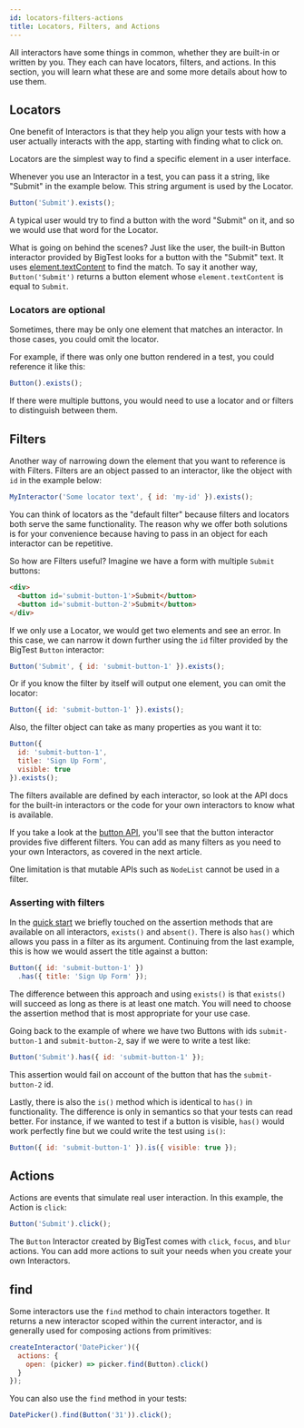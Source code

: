 ```yaml
---
id: locators-filters-actions
title: Locators, Filters, and Actions
---
```


All interactors have some things in common, whether they are built-in or written by you. They each can have locators, filters, and actions. In this section, you will learn what these are and some more details about how to use them.

<!--
🧹👆
Again, I think that stating the purpose before we introduce the term is helpfuul. How about something like "All interactors have some things in common, whether they are built-in or written by you. They have to be able to find elements in the page, manipulate them like a user would, and ultimately make assertions based on how they appear. To do these things, interactors use Locators, actions, and filters"
-->

## Locators

One benefit of Interactors is that they help you align your tests with how a user actually interacts with the app, starting with finding what to click on.

<!--
🧹👆
How about "finding what to act upon?" since not every interactor has a click actions
-->

Locators are the simplest way to find a specific element in a user interface.

Whenever you use an Interactor in a test, you can pass it a string, like "Submit" in the example below. This string argument is used by the Locator.

<!--
🧹👆
I find this somewhat confusing. While "This string argument is used by the Locator" is technically correct, the follow up is then: what is a locator, and that is not really explained. Even though this is somewhat confusing, I would almost advocate to refer to the actual *value* as the locator, and so the function which is passed to the specification is a locator function and it evaluates to the locator. I think this would be easier to understand.
-->

```js
Button('Submit').exists();
```

A typical user would try to find a button with the word "Submit" on it, and so we would use that word for the Locator.

<!--
🧹👆
I'd rephrase this a bit because finding buttons isn't what users do so much as identify them and divine their purpose and perhaps use an example. Maybe "A typical user identifies a button by the words printed across it, so for example, they would think of a button with the word 'Submit' on it as the "Submit" button. Interactors use
-->

What is going on behind the scenes? Just like the user, the built-in Button interactor provided by BigTest looks for a button with the "Submit" text. It uses [element.textContent](/) to find the match. To say it another way, `Button('Submit')` returns a button element whose `element.textContent` is equal to `Submit`.

### Locators are optional

Sometimes, there may be only one element that matches an interactor. In those cases, you could omit the locator.

For example, if there was only one button rendered in a test, you could reference it like this:

```js
Button().exists();
```

If there were multiple buttons, you would need to use a locator and or filters to distinguish between them.

## Filters

Another way of narrowing down the element that you want to reference is with Filters. Filters are an object passed to an interactor, like the object with `id` in the example below:

```js
MyInteractor('Some locator text', { id: 'my-id' }).exists();
```

You can think of locators as the "default filter" because filters and locators both serve the same functionality. The reason why we offer both solutions is for your convenience because having to pass in an object for each interactor can be repetitive.

So how are Filters useful? Imagine we have a form with multiple `Submit` buttons:

```html
<div>
  <button id='submit-button-1'>Submit</button>
  <button id='submit-button-2'>Submit</button>
</div>
```

If we only use a Locator, we would get two elements and see an error. In this case, we can narrow it down further using the `id` filter provided by the BigTest `Button` interactor:

```js
Button('Submit', { id: 'submit-button-1' }).exists();
```

Or if you know the filter by itself will output one element, you can omit the locator:

```js
Button({ id: 'submit-button-1' }).exists();
```

Also, the filter object can take as many properties as you want it to:

```js
Button({
  id: 'submit-button-1',
  title: 'Sign Up Form',
  visible: true
}).exists();
```

The filters available are defined by each interactor, so look at the API docs for the built-in interactors or the code for your own interactors to know what is available.

If you take a look at the [button API](/), you'll see that the button interactor provides five different filters. You can add as many filters as you need to your own Interactors, as covered in the next article.

<!--
🧹👆
This is a bit strange, maybe something like "Later you will learn how to add your own filters to interactors", or something like that?
-->

One limitation is that mutable APIs such as `NodeList` cannot be used in a filter.

<!--
🧹👆
C: We don't fully understand this issue, but we should unpack it if we're going to reference it in a guide.
J: Is this really true?
-->

### Asserting with filters
In the [quick start](/docs/interactors/#making-test-assertions) we briefly touched on the assertion methods that are available on all interactors, `exists()` and `absent()`. There is also `has()` which allows you pass in a filter as its argument. Continuing from the last example, this is how we would assert the title against a button:

```js
Button({ id: 'submit-button-1' })
  .has({ title: 'Sign Up Form' });
```

The difference between this approach and using `exists()` is that `exists()` will succeed as long as there is at least one match. You will need to choose the assertion method that is most appropriate for your use case.

Going back to the example of where we have two Buttons with ids `submit-button-1` and `submit-button-2`, say if we were to write a test like:

```js
Button('Submit').has({ id: 'submit-button-1' });
```

<!--
🧹👆
This example doesn't seem very realistic, can we use a better example, like asserting on the value of a text field, for example?
-->

This assertion would fail on account of the button that has the `submit-button-2` id.

Lastly, there is also the `is()` method which is identical to `has()` in functionality. The difference is only in semantics so that your tests can read better. For instance, if we wanted to test if a button is visible, `has()` would work perfectly fine but we could write the test using `is()`:

```js
Button({ id: 'submit-button-1' }).is({ visible: true });
```

<!--
🧹👆
In this section, I think it would be good to really play up the importance of filters in assertions with explanatory text. Something like "filters can be very convenient for finding matching UI elements, but where they really shine is in making assertions about what you expect your application to be showing.

It also might help to include that this is the equivalent of 'expect' in Jest, and `should` in Cypress, and that whenever you use those constructs, you would instead use an interactor's filter.

Finally, the rule for when to use `is/has` needs to be fleshed out, we could even present it as a light-bulb tip or something, but the general rule is that if the filter is an adjective, then you should use `is()`, if it is a noun, then it would be `has()`. Thus, `Layout().has({ height: 200 })`, but `Layout().has({ direction: 'right-to-left'})`
-->

## Actions

Actions are events that simulate real user interaction. In this example, the Action is `click`:

```js
Button('Submit').click();
```

The `Button` Interactor created by BigTest comes with `click`, `focus`, and `blur` actions. You can add more actions to suit your needs when you create your own Interactors.

## find

Some interactors use the `find` method to chain interactors together. It returns a new interactor scoped within the current interactor, and is generally used for composing actions from primitives:

```js
createInteractor('DatePicker')({
  actions: {
    open: (picker) => picker.find(Button).click()
  }
});
```

You can also use the `find` method in your tests:

```js
DatePicker().find(Button('31')).click();
```

<!--
🧹👆
The section on `find` is in the wrong place, it should belong to "Writing interactors". In its place it would be good to have a section on using `find` to scope interactors, this is challenging since we don't currently have any built-in interactors which lend themselves to scoping, but there is one interactor we could easily add which would work well for scoping: `Fieldset`!
-->